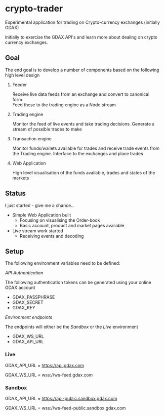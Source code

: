 # crypto-trader
Experimental application for trading on Crypto-currency exchanges (initially GDAX)

Initially to exercise the GDAX API's and learn more about dealing on crypto currency exchanges.

## Goal

The end goal is to develop a number of components based on the following high level 
design

1. Feeder

   Receive live data feeds from an exchange and convert to canonical form.  
   Feed these to the trading engine as a Node stream
   
2. Trading engine

   Monitor the feed of live events and take trading decisions.  Generate
   a stream of possible trades to make
   
2. Transaction engine

   Monitor funds/wallets available for trades and receive trade events from the
   Trading engine.  Interface to the exchanges and place trades
   
3. Web Application

   High level visualisation of the funds available, trades and states of the markets

## Status

I just started - give me a chance...
* Simple Web Application built
  * Focusing on visualising the Order-book
  * Basic account, product and market pages available
* Live stream work started
  * Receiving events and decoding

## Setup

The following environment variables need to be defined:

*API Authentication*

The following authentication tokens can be generated using your online GDAX account

* GDAX_PASSPHRASE
* GDAX_SECRET
* GDAX_KEY

*Environment endpoints*

The endpoints will either be the *Sandbox* or the *Live* environment

* GDAX_WS_URL
* GDAX_API_URL



### Live 

GDAX_API_URL = https://api.gdax.com

GDAX_WS_URL = wss://ws-feed.gdax.com

### Sandbox 

GDAX_API_URL = https://api-public.sandbox.gdax.com

GDAX_WS_URL = wss://ws-feed-public.sandbox.gdax.com